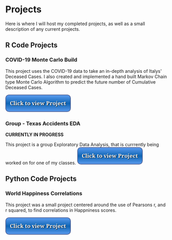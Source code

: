 # Projects
Here is where I will host my completed projects, as well as a small description of any current projects.

## R Code Projects

### COVID-19 Monte Carlo Build
This project uses the COVID-19 data to take an in-depth analysis of Italys' Deceased Cases. I also created and implemented a hand built Markov Chain type Monte Carlo Algorithm to predict the future number of Cumulative Deceased Cases.

[![button](button2.png)](covid.html)

### Group - Texas Accidents EDA
**CURRENTLY IN PROGRESS**

This project is a group Exploratory Data Analysis, that is currrently being worked on for one of my classes.
[![button](button2.png)](accidents.html) 

## Python Code Projects

### World Happiness Correlations
This project was a small project centered around the use of Pearsons r, and r squared, to find correlations in Happniness scores.

[![button](button2.png)](happiness.ipynd)


